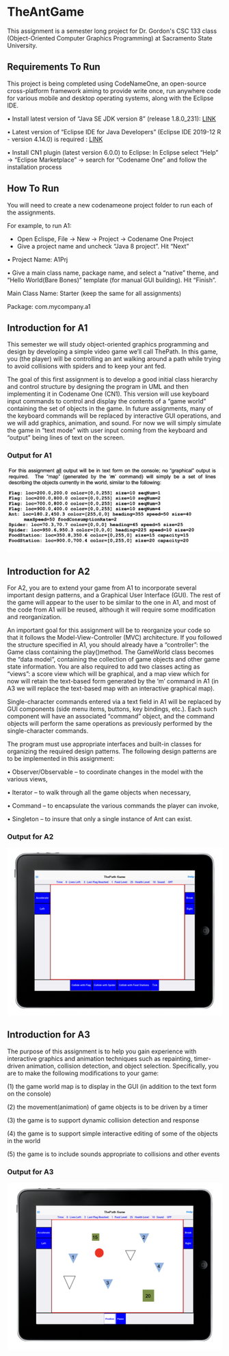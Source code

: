 # TheAntGame
This assignment is a semester long project for Dr. Gordon's CSC 133 class (Object-Oriented Computer Graphics Programming) at Sacramento State University. 

## Requirements To Run 
This project is being completed using CodeNameOne, an open-source cross-platform framework aiming to provide write once, run anywhere code for various mobile and desktop operating systems, along with the Eclipse IDE.

• Install latest version of “Java SE JDK version 8” (release 1.8.0_231): <a href="http://www.oracle.com/technetwork/java/javase/downloads/jdk8-downloads-2133151.html">LINK</a>

• Latest version of “Eclipse IDE for Java Developers” (Eclipse IDE 2019-12 R - version 4.14.0) is required : <a href="https://www.eclipse.org/downloads/packages/release/2019-12/r/eclipse-ide-java-developers">LINK</a>

• Install CN1 plugin (latest version 6.0.0) to Eclipse: In Eclipse select “Help” → “Eclipse Marketplace” → search for “Codename One” and follow the installation process
## How To Run
You will need to create a new codenameone project folder to run each of the assignments. 

For example, to run A1: 

<ul>
  <li>Open Eclispe, File → New → Project → Codename One Project</li>
  <li>Give a project name and uncheck “Java 8 project”. Hit “Next”</li>
</ul>


• Project Name: A1Prj

• Give a main class name, package name, and select a “native” theme, and “Hello World(Bare Bones)” template (for manual GUI building). Hit “Finish”.

Main Class Name: Starter (keep the same for all assignments)

Package: com.mycompany.a1

## Introduction for A1
This semester we will study object-oriented graphics programming and design by developing a simple video game we’ll call ThePath. In this game, you (the player) will be controlling an ant walking around a path while trying to avoid collisions with spiders and to keep your ant fed.


The goal of this first assignment is to develop a good initial class hierarchy and control structure by designing the program in UML and then implementing it in Codename One (CN1). This version will use keyboard input commands to control and display the contents of a “game world” containing the set of objects in the game. In future assignments, many of the keyboard commands will be replaced by interactive GUI operations, and we will add graphics, animation, and sound. For now we will simply simulate the game in “text mode” with user input coming from the keyboard and “output” being lines of text on the screen.

### Output for A1
<img src="A1_Output.png?raw=true">

## Introduction for A2
For A2, you are to extend your game from A1 to incorporate several important design patterns, and a Graphical User Interface (GUI). The rest of the game will appear to the user to be similar to the one in A1, and most of the code from A1 will be reused, although it will require some modification and reorganization.

An important goal for this assignment will be to reorganize your code so that it follows the Model-View-Controller (MVC) architecture. If you followed the structure specified in A1, you should already have a “controller”: the Game class containing the play()method. The GameWorld class becomes the “data model”, containing the collection of game objects and other game state information. You are also required to add two classes acting as “views”: a score view which will be graphical, and a map view which for now will retain the text-based form generated by the ‘m’ command in A1 (in A3 we will replace the text-based map with an interactive graphical map).

Single-character commands entered via a text field in A1 will be replaced by GUI components (side menu items, buttons, key bindings, etc.). Each such component will have an associated “command” object, and the command objects will perform the same operations as previously performed by the single-character commands.

The program must use appropriate interfaces and built-in classes for organizing the required design patterns. The following design patterns are to be implemented in this assignment:

• Observer/Observable – to coordinate changes in the model with the various views,

• Iterator – to walk through all the game objects when necessary,

• Command – to encapsulate the various commands the player can invoke,

• Singleton – to insure that only a single instance of Ant can exist.

### Output for A2
<img src="A2_Output.png?raw=true">

## Introduction for A3
The purpose of this assignment is to help you gain experience with interactive graphics and animation techniques such as repainting, timer-driven animation, collision detection, and object selection. Specifically, you are to make the following modifications to your game:

(1) the game world map is to display in the GUI (in addition to the text form on the console)

(2) the movement(animation) of game objects is to be driven by a timer

(3) the game is to support dynamic collision detection and response

(4) the game is to support simple interactive editing of some of the objects in the world

(5) the game is to include sounds appropriate to collisions and other events

### Output for A3
<img src="A3_Output.png?raw=true">
